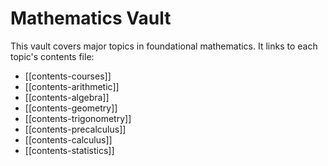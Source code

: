 # Mathematics Vault

This vault covers major topics in foundational mathematics. It links to each topic's contents file:

- [[contents-courses]]
- [[contents-arithmetic]]  
- [[contents-algebra]]  
- [[contents-geometry]]  
- [[contents-trigonometry]]  
- [[contents-precalculus]]  
- [[contents-calculus]]  
- [[contents-statistics]]  
